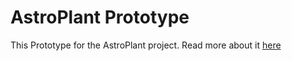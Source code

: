 # AstroPlant Prototype

This Prototype for the AstroPlant project. Read more about it [here](https://urbanlink.github.io/astroplant-prototype)
